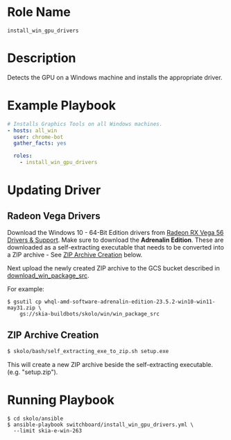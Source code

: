 # Role Name

`install_win_gpu_drivers`

# Description

Detects the GPU on a Windows machine and installs the appropriate driver.

# Example Playbook

```yml
# Installs Graphics Tools on all Windows machines.
- hosts: all_win
  user: chrome-bot
  gather_facts: yes

  roles:
    - install_win_gpu_drivers
```

# Updating Driver

## Radeon Vega Drivers

Download the Windows 10 - 64-Bit Edition drivers from
[Radeon RX Vega 56 Drivers & Support](https://www.amd.com/en/support/graphics/radeon-rx-vega-series/radeon-rx-vega-series/radeon-rx-vega-56).
Make sure to download the **Adrenalin Edition**.
These are downloaded as a self-extracting executable that needs to
be converted into a ZIP archive - See [ZIP Archive Creation](#ZIP-Archive-Creation)
below.

Next upload the newly created ZIP archive to the GCS bucket described in
[download_win_package_src](https://skia.googlesource.com/buildbot/+/HEAD/skolo/ansible/switchboard/roles/download_win_package_src/).

For example:

```console
$ gsutil cp whql-amd-software-adrenalin-edition-23.5.2-win10-win11-may31.zip \
    gs://skia-buildbots/skolo/win/win_package_src
```

## ZIP Archive Creation

```sh
$ skolo/bash/self_extracting_exe_to_zip.sh setup.exe
```

This will create a new ZIP archive beside the self-extracting executable.
(e.g. "setup.zip").

# Running Playbook

```console
$ cd skolo/ansible
$ ansible-playbook switchboard/install_win_gpu_drivers.yml \
  --limit skia-e-win-263
```
